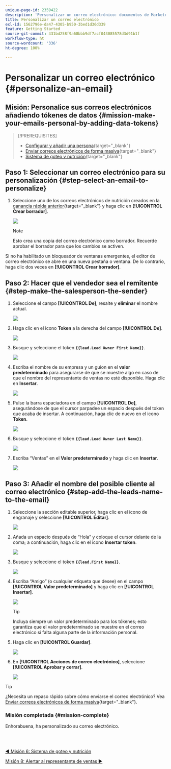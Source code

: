 ```yaml
---
unique-page-id: 2359422
description: 'Personalizar un correo electrónico: documentos de Marketo, documentación del producto'
title: Personalizar un correo electrónico
exl-id: 1562796e-da47-4305-b950-3bed1d36d339
feature: Getting Started
source-git-commit: 431bd258f9a68bbb9df7acf043085578d3d91b1f
workflow-type: ht
source-wordcount: '336'
ht-degree: 100%

---
```


# Personalizar un correo electrónico {#personalize-an-email}

## Misión: Personalice sus correos electrónicos añadiendo tókenes de datos {#mission-make-your-emails-personal-by-adding-data-tokens}

>[!PREREQUISITES]
>
>* [Configurar y añadir una persona](/help/marketo/getting-started/quick-wins/get-set-up-and-add-a-person.md){target="_blank"}
>* [Enviar correos electrónicos de forma masiva](/help/marketo/getting-started/quick-wins/send-an-email.md){target="_blank"}
>* [Sistema de goteo y nutrición](/help/marketo/getting-started/quick-wins/drip-drip-nurture.md){target="_blank"}

## Paso 1: Seleccionar un correo electrónico para su personalización {#step-select-an-email-to-personalize}

1. Seleccione uno de los correos electrónicos de nutrición creados en la [ganancia rápida anterior](/help/marketo/getting-started/quick-wins/drip-drip-nurture.md){target="_blank"} y haga clic en **[!UICONTROL Crear borrador]**.

   ![](assets/personalize-an-email-1.png)

   >[!NOTE]
   >
   >Esto crea una copia del correo electrónico como borrador. Recuerde aprobar el borrador para que los cambios se activen.

Si no ha habilitado un bloqueador de ventanas emergentes, el editor de correo electrónico se abre en una nueva pestaña o ventana. De lo contrario, haga clic dos veces en **[!UICONTROL Crear borrador]**.

## Paso 2: Hacer que el vendedor sea el remitente {#step-make-the-salesperson-the-sender}

1. Seleccione el campo **[!UICONTROL De]**, resalte y **eliminar** el nombre actual.

   ![](assets/personalize-an-email-2.png)

1. Haga clic en el icono **Token** a la derecha del campo **[!UICONTROL De]**.

   ![](assets/personalize-an-email-3.png)

1. Busque y seleccione el token **`{{lead.Lead Owner First Name}}`**.

   ![](assets/personalize-an-email-4.png)

1. Escriba el nombre de su empresa y un guion en el **valor predeterminado** para asegurarse de que se muestre algo en caso de que el nombre del representante de ventas no esté disponible. Haga clic en **Insertar**.

   ![](assets/personalize-an-email-5.png)

1. Pulse la barra espaciadora en el campo **[!UICONTROL De]**, asegurándose de que el cursor parpadee un espacio después del token que acaba de insertar. A continuación, haga clic de nuevo en el icono **Token**.

   ![](assets/personalize-an-email-6.png)

1. Busque y seleccione el token **`{{lead.Lead Owner Last Name}}`**.

   ![](assets/personalize-an-email-7.png)

1. Escriba “Ventas” en el **Valor predeterminado** y haga clic en **Insertar**.

   ![](assets/personalize-an-email-8.png)

## Paso 3: Añadir el nombre del posible cliente al correo electrónico {#step-add-the-leads-name-to-the-email}

1. Seleccione la sección editable superior, haga clic en el icono de engranaje y seleccione **[!UICONTROL Editar]**.

   ![](assets/personalize-an-email-9.png)

1. Añada un espacio después de “Hola” y coloque el cursor delante de la coma; a continuación, haga clic en el icono **Insertar token**.

   ![](assets/personalize-an-email-10.png)

1. Busque y seleccione el token **`{{lead.First Name}}`**.

   ![](assets/personalize-an-email-11.png)

1. Escriba “Amigo” (o cualquier etiqueta que desee) en el campo **[!UICONTROL Valor predeterminado]** y haga clic en **[!UICONTROL Insertar]**.

   ![](assets/personalize-an-email-12.png)

   >[!TIP]
   >
   >Incluya siempre un valor predeterminado para los tókenes; esto garantiza que el valor predeterminado se muestre en el correo electrónico si falta alguna parte de la información personal.

1. Haga clic en **[!UICONTROL Guardar]**.

   ![](assets/personalize-an-email-13.png)

1. En **[!UICONTROL Acciones de correo electrónico]**, seleccione **[!UICONTROL Aprobar y cerrar]**.

   ![](assets/personalize-an-email-14.png)

>[!TIP]
>
>¿Necesita un repaso rápido sobre cómo enviarse el correo electrónico? Vea [Enviar correos electrónicos de forma masiva](/help/marketo/getting-started/quick-wins/send-an-email.md){target="_blank"}.

### Misión completada {#mission-complete}

Enhorabuena, ha personalizado su correo electrónico.

<br> 

[◄ Misión 6: Sistema de goteo y nutrición](/help/marketo/getting-started/quick-wins/drip-drip-nurture.md)

[Misión 8: Alertar al representante de ventas ►](/help/marketo/getting-started/quick-wins/alert-the-sales-rep.md)
